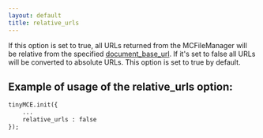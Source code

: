 ```yaml
---
layout: default
title: relative_urls
---
```


If this option is set to true, all URLs returned from the MCFileManager will be relative from the specified [document_base_url](../configuration/Configuration3x@document_base_url). If it's set to false all URLs will be converted to absolute URLs. This option is set to true by default.

## Example of usage of the relative_urls option:

```html
tinyMCE.init({
	...
	relative_urls : false
});
```